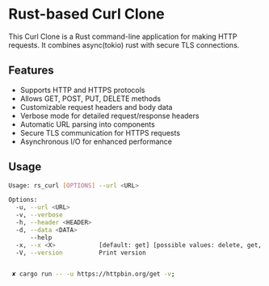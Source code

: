 # Rust-based Curl Clone

This Curl Clone is a Rust command-line application for making HTTP requests. It combines async(tokio) rust with secure TLS connections.

## Features

- Supports HTTP and HTTPS protocols
- Allows GET, POST, PUT, DELETE methods
- Customizable request headers and body data
- Verbose mode for detailed request/response headers
- Automatic URL parsing into components
- Secure TLS communication for HTTPS requests
- Asynchronous I/O for enhanced performance

## Usage

```bash
Usage: rs_curl [OPTIONS] --url <URL>

Options:
  -u, --url <URL>
  -v, --verbose
  -h, --header <HEADER>
  -d, --data <DATA>
      --help
  -x, --x <X>            [default: get] [possible values: delete, get, post, put]
  -V, --version          Print version


 ✘ cargo run -- -u https://httpbin.org/get -v;
```
